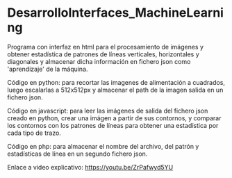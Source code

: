 # DesarrolloInterfaces_MachineLearning

Programa con interfaz en html para el procesamiento de imágenes y obtener estadística de patrones de líneas verticales, horizontales y diagonales y almacenar dicha información en fichero json como 'aprendizaje' de la máquina.

Código en python: para recortar las imagenes de alimentación a cuadrados, luego escalarlas a 512x512px y almacenar el path de la imagen salida en un fichero json.

Código en javascript: para leer las imágenes de salida del fichero json creado en python, crear una imágen a partir de sus contornos, y comparar los contornos con los patrones de líneas para obtener una estadística por cada tipo de trazo.

Código en php: para almacenar el nombre del archivo, del patrón y estadísticas de línea en un segundo fichero json.

Enlace a video explicativo: https://youtu.be/ZrPafwyd5YU